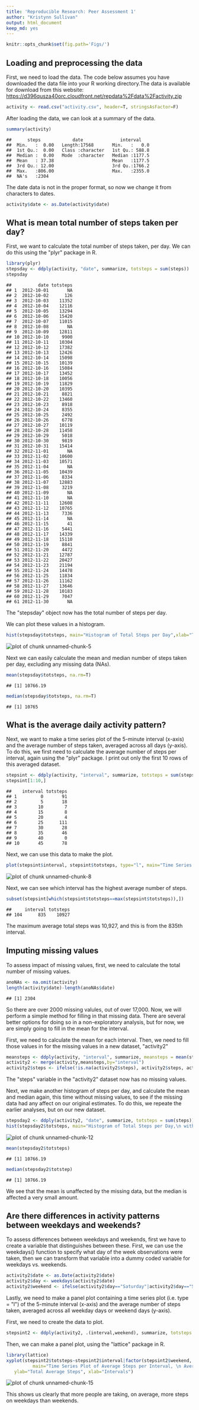 ```yaml
---
title: 'Reproducible Research: Peer Assessment 1'
author: "Kristynn Sullivan"
output: html_document
keep_md: yes
---
```


```r
knitr::opts_chunk$set(fig.path='Figs/')
```

## Loading and preprocessing the data

First, we need to load the data. The code below assumes you have downloaded the data file into your R working directory.The data is available for download from this website: https://d396qusza40orc.cloudfront.net/repdata%2Fdata%2Factivity.zip



```r
activity <- read.csv("activity.csv", header=T, stringsAsFactor=F)
```

After loading the data, we can look at a summary of the data. 


```r
summary(activity)
```

```
##      steps            date              interval     
##  Min.   :  0.00   Length:17568       Min.   :   0.0  
##  1st Qu.:  0.00   Class :character   1st Qu.: 588.8  
##  Median :  0.00   Mode  :character   Median :1177.5  
##  Mean   : 37.38                      Mean   :1177.5  
##  3rd Qu.: 12.00                      3rd Qu.:1766.2  
##  Max.   :806.00                      Max.   :2355.0  
##  NA's   :2304
```

The date data is not in the proper format, so now we change it from characters to dates. 


```r
activity$date <- as.Date(activity$date)
```

## What is mean total number of steps taken per day?

First, we want to calculate the total number of steps taken, per day. We can do this using the "plyr" package in R. 


```r
library(plyr)
stepsday <- ddply(activity, "date", summarize, totsteps = sum(steps))
stepsday
```

```
##          date totsteps
## 1  2012-10-01       NA
## 2  2012-10-02      126
## 3  2012-10-03    11352
## 4  2012-10-04    12116
## 5  2012-10-05    13294
## 6  2012-10-06    15420
## 7  2012-10-07    11015
## 8  2012-10-08       NA
## 9  2012-10-09    12811
## 10 2012-10-10     9900
## 11 2012-10-11    10304
## 12 2012-10-12    17382
## 13 2012-10-13    12426
## 14 2012-10-14    15098
## 15 2012-10-15    10139
## 16 2012-10-16    15084
## 17 2012-10-17    13452
## 18 2012-10-18    10056
## 19 2012-10-19    11829
## 20 2012-10-20    10395
## 21 2012-10-21     8821
## 22 2012-10-22    13460
## 23 2012-10-23     8918
## 24 2012-10-24     8355
## 25 2012-10-25     2492
## 26 2012-10-26     6778
## 27 2012-10-27    10119
## 28 2012-10-28    11458
## 29 2012-10-29     5018
## 30 2012-10-30     9819
## 31 2012-10-31    15414
## 32 2012-11-01       NA
## 33 2012-11-02    10600
## 34 2012-11-03    10571
## 35 2012-11-04       NA
## 36 2012-11-05    10439
## 37 2012-11-06     8334
## 38 2012-11-07    12883
## 39 2012-11-08     3219
## 40 2012-11-09       NA
## 41 2012-11-10       NA
## 42 2012-11-11    12608
## 43 2012-11-12    10765
## 44 2012-11-13     7336
## 45 2012-11-14       NA
## 46 2012-11-15       41
## 47 2012-11-16     5441
## 48 2012-11-17    14339
## 49 2012-11-18    15110
## 50 2012-11-19     8841
## 51 2012-11-20     4472
## 52 2012-11-21    12787
## 53 2012-11-22    20427
## 54 2012-11-23    21194
## 55 2012-11-24    14478
## 56 2012-11-25    11834
## 57 2012-11-26    11162
## 58 2012-11-27    13646
## 59 2012-11-28    10183
## 60 2012-11-29     7047
## 61 2012-11-30       NA
```
The "stepsday" object now has the total number of steps per day. 

We can plot these values in a histogram.


```r
hist(stepsday$totsteps, main="Histogram of Total Steps per Day",xlab="Total Steps per Day")
```

![plot of chunk unnamed-chunk-5](Figs/unnamed-chunk-5-1.png) 

Next we can easily calculate the mean and median number of steps taken per day, excluding any missing data (NAs).


```r
mean(stepsday$totsteps, na.rm=T)
```

```
## [1] 10766.19
```

```r
median(stepsday$totsteps, na.rm=T)
```

```
## [1] 10765
```

## What is the average daily activity pattern?

Next, we want to make a time series plot of the 5-minute interval (x-axis) and the average number of steps taken, averaged across all days (y-axis). To do this, we first need to calculate the average number of steps per interval, again using the "plyr" package. I print out only the first 10 rows of this averaged dataset.



```r
stepsint <- ddply(activity, "interval", summarize, totsteps = sum(steps, na.rm=T))
stepsint[1:10,]
```

```
##    interval totsteps
## 1         0       91
## 2         5       18
## 3        10        7
## 4        15        8
## 5        20        4
## 6        25      111
## 7        30       28
## 8        35       46
## 9        40        0
## 10       45       78
```

Next, we can use this data to make the plot. 


```r
plot(stepsint$interval, stepsint$totsteps, type="l", main="Time Series Plot of Average number of Steps \n Taken Per Interval, Averaged across Days", ylab="Total Number of Steps", xlab="Five Minute Intervals")
```

![plot of chunk unnamed-chunk-8](Figs/unnamed-chunk-8-1.png) 

Next, we can see which interval has the highest average number of steps. 


```r
subset(stepsint[which(stepsint$totsteps==max(stepsint$totsteps)),])
```

```
##     interval totsteps
## 104      835    10927
```

The maximum average total steps was 10,927, and this is from the 835th interval. 

## Imputing missing values

To assess impact of missing values, first, we need to calculate the total number of missing values. 


```r
anoNAs <- na.omit(activity)
length(activity$date)-length(anoNAs$date)
```

```
## [1] 2304
```

So there are over 2000 missing valules, out of over 17,000. Now, we will perform a simple method for filling in that missing data. There are several better options for doing so in a non-exploratory analysis, but for now, we are simply going to fill in the mean for the interval.

First, we need to calculate the mean for each interval. Then, we need to fill those values in for the missing values in a new dataset, "activity2" 


```r
meansteps <- ddply(activity, "interval", summarize, meansteps = mean(steps, na.rm=T))
activity2 <- merge(activity,meansteps,by="interval")
activity2$steps <- ifelse(!is.na(activity2$steps), activity2$steps, activity2$meansteps)
```

The "steps" variable in the "activity2" dataset now has no missing values. 

Next, we make another histogram of steps per day, and calculate the mean and median again, this time without missing values, to see if the missing data had any affect on our original estimates. To do this, we repeate the earlier analyses, but on our new dataset. 


```r
stepsday2 <- ddply(activity2, "date", summarize, totsteps = sum(steps))
hist(stepsday2$totsteps, main="Histogram of Total Steps per Day,\n without Missing Data",xlab="Total Steps per Day")
```

![plot of chunk unnamed-chunk-12](Figs/unnamed-chunk-12-1.png) 

```r
mean(stepsday2$totsteps)
```

```
## [1] 10766.19
```

```r
median(stepsday2$totstep)
```

```
## [1] 10766.19
```

We see that the mean is unaffected by the missing data, but the median is affected a very small amount. 

## Are there differences in activity patterns between weekdays and weekends?

To assess differences between weekdays and weekends, first we have to create a variable that distinguishes between these. First, we can use the weekdays() function to specify what day of the week observations were taken, then we can transform that variable into a dummy coded variable for weekdays vs. weekends. 


```r
activity2$date <- as.Date(activity2$date)
activity2$day <- weekdays(activity2$date)
activity2$weekend <- ifelse(activity2$day=="Saturday"|activity2$day=="Sunday",activity2$weekend <- 1,activity2$weekend <- 0)
```

Lastly, we need to make a panel plot containing a time series plot (i.e. type = "l") of the 5-minute interval (x-axis) and the average number of steps taken, averaged across all weekday days or weekend days (y-axis). 

First, we need to create the data to plot. 


```r
stepsint2 <- ddply(activity2, .(interval,weekend), summarize, totsteps = sum(steps, na.rm=T))
```

Then, we can make a panel plot, using the "lattice" package in R. 


```r
library(lattice)
xyplot(stepsint2$totsteps~stepsint2$interval|factor(stepsint2$weekend, levels=c(0,1), labels=c("Weekday","Weekend")), type="l",
          main="Time Series Plot of Average Steps per Interval, \n Averaged Across Weekdays and Weekends", 
   ylab="Total Average Steps", xlab="Intervals")
```

![plot of chunk unnamed-chunk-15](Figs/unnamed-chunk-15-1.png) 

This shows us clearly that more people are taking, on average, more steps on weekdays than weekends. 
